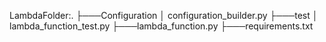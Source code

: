 LambdaFolder:.
├───Configuration
│    configuration_builder.py
├───test
│    lambda_function_test.py
├───lambda_function.py
├───requirements.txt
